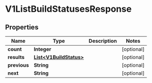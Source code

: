 
# V1ListBuildStatusesResponse

## Properties
Name | Type | Description | Notes
------------ | ------------- | ------------- | -------------
**count** | **Integer** |  |  [optional]
**results** | [**List&lt;V1BuildStatus&gt;**](V1BuildStatus.md) |  |  [optional]
**previous** | **String** |  |  [optional]
**next** | **String** |  |  [optional]



